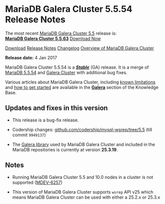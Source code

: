 # MariaDB Galera Cluster 5.5.54 Release Notes

The most recent [MariaDB Galera Cluster 5.5](/kb/en/galera/) release is:<br>
<span class="cstm-style lead"><strong>[MariaDB Galera Cluster 5.5.63](/replication/galera-cluster/mariadb-galera-cluster-releases/mariadb-galera-55-release-notes/mariadb-galera-cluster-5563-release-notes)</strong> [Download<span>&nbsp;</span>Now](https://downloads.mariadb.org/mariadb-galera/5.5)</span>

[Download](http://downloads.mariadb.org/mariadb-galera/5.5.54)
[Release Notes](/replication/galera-cluster/mariadb-galera-cluster-releases/mariadb-galera-55-release-notes/mariadb-galera-cluster-5554-release-notes)
[Changelog](/replication/galera-cluster/mariadb-galera-cluster-releases/mariadb-galera-55-changelogs/mariadb-galera-cluster-5554-changelog)
[Overview of MariaDB Galera Cluster](/replication/galera-cluster/what-is-mariadb-galera-cluster)

<strong>Release date:</strong> 4 Jan 2017

MariaDB Galera Cluster 5.5.54 is a <strong><em>[Stable](/kb/en/release-criteria/)</em></strong> (GA)
release. It is a merge of [MariaDB 5.5.54](/kb/en/mariadb-5554-release-notes/) and
[Galera Cluster](http://codership.com/content/using-galera-cluster) with
additional bug fixes.

Various articles about MariaDB Galera Cluster, including
[known limitations](/replication/galera-cluster/mariadb-galera-cluster-known-limitations) and
[how to get started](/replication/galera-cluster/getting-started-with-mariadb-galera-cluster) are
available in the <strong>[Galera](/kb/en/galera/)</strong> section of the Knowledge Base.

## Updates and fixes in this version

- This release is a bug-fix release.

- Codership changes:
  [github.com/codership/mysql-wsrep/tree/5.5](https://github.com/codership/mysql-wsrep/tree/5.5)
  (till commit `9949137`)

- The [Galera library](http://codership.com/content/using-galera-cluster) used
  by MariaDB Galera Cluster and included in the MariaDB repositories is
  currently at version <strong>25.3.19</strong>.

## Notes

- Running MariaDB Galera Cluster 5.5 and 10.0 nodes in a cluster is not
  supported ([MDEV-6257](https://jira.mariadb.org/browse/MDEV-6257))

- This version of MariaDB Galera Cluster supports `wsrep` API v25 which means
  MariaDB Galera Cluster can be used with either a 25.2.x or 25.3.x
